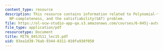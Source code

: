 ```yaml
---
content_type: resource
description: This resource contains information related to Polynomial-time reducibility,
  NP-completeness, and the satisfiability(SAT) problem.
file: https://ol-ocw-studio-app-qa.s3.amazonaws.com/courses/6-045j-automata-computability-and-complexity-spring-2011/03ea1d3876ab93448311010fa938f050_MIT6_045JS11_lec15.pdf
file_type: application/pdf
resourcetype: Document
title: MIT6_045JS11_lec15.pdf
uid: 03ea1d38-76ab-9344-8311-010fa938f050
---
```


